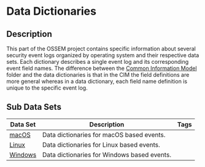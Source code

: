 # Data Dictionaries

## Description
This part of the OSSEM project contains specific information about several security event logs organized by operating system and their respective data sets. Each dictionary describes a single event log and its corresponding event field names. The difference between the [Common Information Model](../common_information_model/) folder and the data dictionaries is that in the CIM the field definitions are more general whereas in a data dictionary, each field name definition is unique to the specific event log.

## Sub Data Sets
|Data Set|Description|Tags|
|---|---|---|
|[macOS](macos/)|Data dictionaries for macOS based events.||
|[Linux](linux/)|Data dictionaries for Linux based events.||
|[Windows](windows/)|Data dictionaries for Windows based events.||
